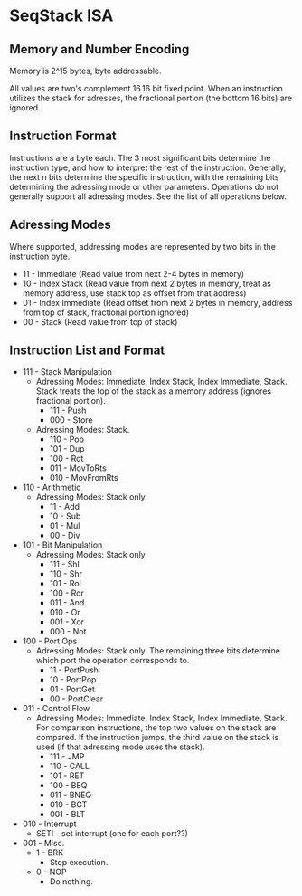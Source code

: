 # SeqStack ISA

## Memory and Number Encoding

Memory is 2^15 bytes, byte addressable.

All values are two's complement 16.16 bit fixed point. When an instruction utilizes the stack for adresses, the fractional portion (the bottom 16 bits) are ignored.

## Instruction Format

Instructions are a byte each. The 3 most significant bits determine the instruction type, and how to interpret the rest of the instruction. Generally, the next n bits determine the specific instruction, with the remaining bits determining the adressing mode or other parameters. Operations do not generally support all adressing modes. See the list of all operations below.

## Adressing Modes

Where supported, addressing modes are represented by two bits in the instruction byte.

* 11 - Immediate (Read value from next 2-4 bytes in memory)
* 10 - Index Stack (Read value from next 2 bytes in memory, treat as memory address, use stack top as offset from that address)
* 01 - Index Immediate (Read offset from next 2 bytes in memory, address from top of stack, fractional portion ignored)
* 00 - Stack (Read value from top of stack)

## Instruction List and Format

* 111 - Stack Manipulation
  * Adressing Modes: Immediate, Index Stack, Index Immediate, Stack. Stack treats the top of the stack as a memory address (ignores fractional portion).
    * 111 - Push
    * 000 - Store
  * Adressing Modes: Stack.
    * 110 - Pop
    * 101 - Dup
    * 100 - Rot
    * 011 - MovToRts
    * 010 - MovFromRts
* 110 - Arithmetic
  * Adressing Modes: Stack only.
    * 11 - Add
    * 10 - Sub
    * 01 - Mul
    * 00 - Div
* 101 - Bit Manipulation
  * Adressing Modes: Stack only.
    * 111 - Shl
    * 110 - Shr
    * 101 - Rol
    * 100 - Ror
    * 011 - And
    * 010 - Or
    * 001 - Xor
    * 000 - Not
* 100 - Port Ops
  * Adressing Modes: Stack only. The remaining three bits determine which port the operation corresponds to.
    * 11 - PortPush
    * 10 - PortPop
    * 01 - PortGet
    * 00 - PortClear
* 011 - Control Flow
  * Adressing Modes: Immediate, Index Stack, Index Immediate, Stack. For comparison instructions, the top two values on the stack are compared. If the instruction jumps, the third value on the stack is used (if that adressing mode uses the stack).
    * 111 - JMP
    * 110 - CALL
    * 101 - RET
    * 100 - BEQ
    * 011 - BNEQ
    * 010 - BGT
    * 001 - BLT
* 010 - Interrupt
  * SETI - set interrupt (one for each port??)
* 001 - Misc.
  * 1 - BRK
    * Stop execution.
  * 0 - NOP
    * Do nothing.
